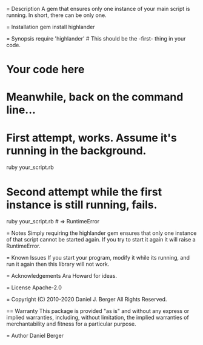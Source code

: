 = Description
  A gem that ensures only one instance of your main script is running.
  In short, there can be only one.

= Installation
  gem install highlander

= Synopsis
  require 'highlander' # This should be the -first- thing in your code.
  # Your code here

  # Meanwhile, back on the command line...

  # First attempt, works. Assume it's running in the background.
  ruby your_script.rb

  # Second attempt while the first instance is still running, fails.
  ruby your_script.rb # => RuntimeError 

= Notes
  Simply requiring the highlander gem ensures that only one instance
  of that script cannot be started again. If you try to start it again
  it will raise a RuntimeError.

= Known Issues
  If you start your program, modify it while its running, and run it again
  then this library will not work.

= Acknowledgements
  Ara Howard for ideas.

= License
  Apache-2.0

= Copyright
  (C) 2010-2020 Daniel J. Berger
  All Rights Reserved.

== Warranty
  This package is provided "as is" and without any express or
  implied warranties, including, without limitation, the implied
  warranties of merchantability and fitness for a particular purpose.

= Author
  Daniel Berger
